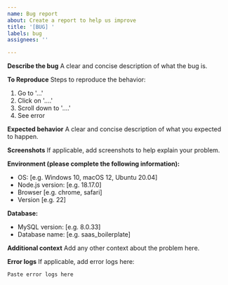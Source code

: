 ```yaml
---
name: Bug report
about: Create a report to help us improve
title: '[BUG] '
labels: bug
assignees: ''

---
```


**Describe the bug**
A clear and concise description of what the bug is.

**To Reproduce**
Steps to reproduce the behavior:
1. Go to '...'
2. Click on '....'
3. Scroll down to '....'
4. See error

**Expected behavior**
A clear and concise description of what you expected to happen.

**Screenshots**
If applicable, add screenshots to help explain your problem.

**Environment (please complete the following information):**
 - OS: [e.g. Windows 10, macOS 12, Ubuntu 20.04]
 - Node.js version: [e.g. 18.17.0]
 - Browser [e.g. chrome, safari]
 - Version [e.g. 22]

**Database:**
 - MySQL version: [e.g. 8.0.33]
 - Database name: [e.g. saas_boilerplate]

**Additional context**
Add any other context about the problem here.

**Error logs**
If applicable, add error logs here:

```
Paste error logs here
```
